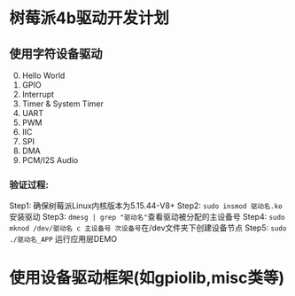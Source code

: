 <!--
 * @Author: Chengsen Dong 1034029664@qq.com
 * @Date: 2022-06-09 10:03:05
 * @LastEditors: Chengsen Dong 1034029664@qq.com
 * @LastEditTime: 2022-12-30 11:36:59
 * @FilePath: /Embedded_Linux/rpi-4b/driver/README.md
 * @Description: 这是默认设置,请设置`customMade`, 打开koroFileHeader查看配置 进行设置: https://github.com/OBKoro1/koro1FileHeader/wiki/%E9%85%8D%E7%BD%AE
-->
# 树莓派4b驱动开发计划

## 使用字符设备驱动
0. Hello World
1. GPIO
2. Interrupt
3. Timer & System Timer
4. UART
5. PWM
6. IIC
7. SPI
8. DMA
9. PCM/I2S Audio

### 验证过程:
Step1: 确保树莓派Linux内核版本为5.15.44-V8+
Step2: `sudo insmod 驱动名.ko`安装驱动
Step3: `dmesg | grep "驱动名"`查看驱动被分配的主设备号
Step4: `sudo mknod /dev/驱动名 c 主设备号 次设备号`在/dev文件夹下创建设备节点
Step5: `sudo ./驱动名_APP` 运行应用层DEMO

# 使用设备驱动框架(如gpiolib,misc类等)